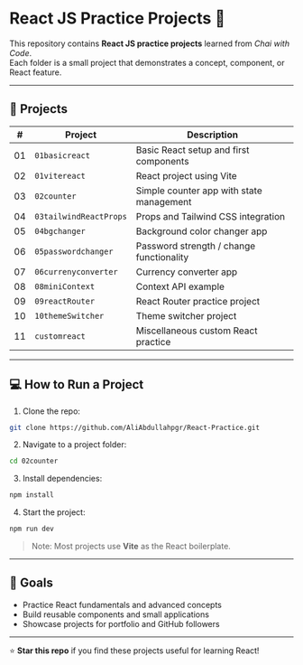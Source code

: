 # React JS Practice Projects 🚀

This repository contains **React JS practice projects** learned from *Chai with Code*.  
Each folder is a small project that demonstrates a concept, component, or React feature.

---

## 🔹 Projects

| # | Project | Description |
|---|---------|-------------|
| 01 | `01basicreact` | Basic React setup and first components |
| 02 | `01vitereact` | React project using Vite |
| 03 | `02counter` | Simple counter app with state management |
| 04 | `03tailwindReactProps` | Props and Tailwind CSS integration |
| 05 | `04bgchanger` | Background color changer app |
| 06 | `05passwordchanger` | Password strength / change functionality |
| 07 | `06currenyconverter` | Currency converter app |
| 08 | `08miniContext` | Context API example |
| 09 | `09reactRouter` | React Router practice project |
| 10 | `10themeSwitcher` | Theme switcher project |
| 11 | `customreact` | Miscellaneous custom React practice |

---

## 💻 How to Run a Project

1. Clone the repo:  
```bash
git clone https://github.com/AliAbdullahpgr/React-Practice.git
````

2. Navigate to a project folder:

```bash
cd 02counter
```

3. Install dependencies:

```bash
npm install
```

4. Start the project:

```bash
npm run dev
```

> Note: Most projects use **Vite** as the React boilerplate.

---

## 🎯 Goals

* Practice React fundamentals and advanced concepts
* Build reusable components and small applications
* Showcase projects for portfolio and GitHub followers

---

⭐ **Star this repo** if you find these projects useful for learning React!




